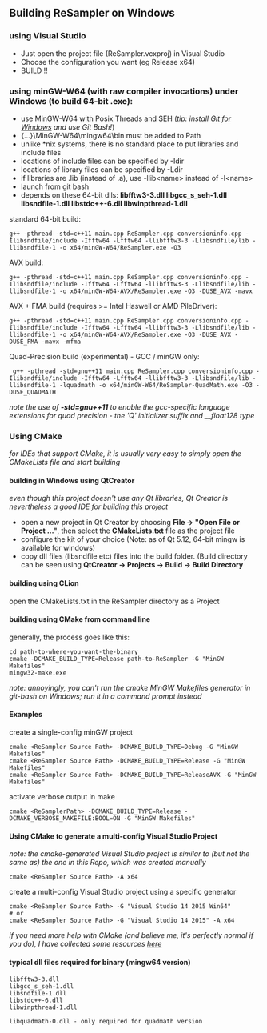 ## Building ReSampler on Windows

### using Visual Studio
- Just open the project file (ReSampler.vcxproj) in Visual Studio
- Choose the configuration you want (eg Release x64)
- BUILD !!

### using minGW-W64 (with raw compiler invocations) under Windows (to build 64-bit .exe):
- use MinGW-W64 with Posix Threads and SEH (*tip: install [Git for Windows](https://github.com/git-for-windows) and use Git Bash!*)
- {...}\MinGW-W64\mingw64\bin must be added to Path
- unlike *nix systems, there is no standard place to put libraries and include files
- locations of include files can be specified by -Idir
- locations of library files can be specified by -Ldir
- if libraries are .lib (instead of .a), use -llib&lt;name&gt; instead of -l&lt;name&gt; 
- launch from git bash
- depends on these 64-bit dlls: **libfftw3-3.dll  libgcc_s_seh-1.dll  libsndfile-1.dll  libstdc++-6.dll  libwinpthread-1.dll**

standard 64-bit build:
~~~
g++ -pthread -std=c++11 main.cpp ReSampler.cpp conversioninfo.cpp -Ilibsndfile/include -Ifftw64 -Lfftw64 -llibfftw3-3 -Llibsndfile/lib -llibsndfile-1 -o x64/minGW-W64/ReSampler.exe -O3
~~~

AVX build:
~~~
g++ -pthread -std=c++11 main.cpp ReSampler.cpp conversioninfo.cpp -Ilibsndfile/include -Ifftw64 -Lfftw64 -llibfftw3-3 -Llibsndfile/lib -llibsndfile-1 -o x64/minGW-W64-AVX/ReSampler.exe -O3 -DUSE_AVX -mavx
~~~

AVX + FMA build (requires >= Intel Haswell or AMD PileDriver):
~~~
g++ -pthread -std=c++11 main.cpp ReSampler.cpp conversioninfo.cpp -Ilibsndfile/include -Ifftw64 -Lfftw64 -llibfftw3-3 -Llibsndfile/lib -llibsndfile-1 -o x64/minGW-W64-AVX/ReSampler.exe -O3 -DUSE_AVX -DUSE_FMA -mavx -mfma
~~~

Quad-Precision build (experimental) - GCC / minGW only:
~~~
 g++ -pthread -std=gnu++11 main.cpp ReSampler.cpp conversioninfo.cpp -Ilibsndfile/include -Ifftw64 -Lfftw64 -llibfftw3-3 -Llibsndfile/lib -llibsndfile-1 -lquadmath -o x64/minGW-W64/ReSampler-QuadMath.exe -O3 -DUSE_QUADMATH
~~~

*note the use of **-std=gnu++11** to enable the gcc-specific language extensions for quad precision - the 'Q' initializer suffix and __float128 type*

### Using CMake

*for IDEs that support CMake, it is usually very easy to simply open the CMakeLists file and start building*

#### building in Windows using QtCreator
*even though this project doesn't use any Qt libraries, Qt Creator is nevertheless a good IDE for building this project*  
- open a new project in Qt Creator by choosing **File -> "Open File or Project ..."**, then select the **CMakeLists.txt** file as the project file
- configure the kit of your choice (Note: as of Qt 5.12, 64-bit mingw is available for windows)
- copy dll files (libsndfile etc) files into the build folder. (Build directory can be seen using **QtCreator -> Projects -> Build -> Build Directory**

#### building using CLion
open the CMakeLists.txt in the ReSampler directory as a Project

#### building using CMake from command line

generally, the process goes like this:
~~~
cd path-to-where-you-want-the-binary
cmake -DCMAKE_BUILD_TYPE=Release path-to-ReSampler -G "MinGW Makefiles"
mingw32-make.exe
~~~

*note: annoyingly, you can't run the cmake MinGW Makefiles generator in git-bash on Windows; run it in a command prompt instead*

#### Examples

create a single-config minGW project
~~~
cmake <ReSampler Source Path> -DCMAKE_BUILD_TYPE=Debug -G "MinGW Makefiles"
cmake <ReSampler Source Path> -DCMAKE_BUILD_TYPE=Release -G "MinGW Makefiles"
cmake <ReSampler Source Path> -DCMAKE_BUILD_TYPE=ReleaseAVX -G "MinGW Makefiles"
~~~

activate verbose output in make
~~~
cmake <ReSamplerPath> -DCMAKE_BUILD_TYPE=Release -DCMAKE_VERBOSE_MAKEFILE:BOOL=ON -G "MinGW Makefiles"
~~~

#### Using CMake to generate a multi-config Visual Studio Project

*note: the cmake-generated Visual Studio project is similar to (but not the same as) the one in this Repo, which was created manually*

~~~
cmake <ReSampler Source Path> -A x64
~~~

create a multi-config Visual Studio project using a specific generator
~~~
cmake <ReSampler Source Path> -G "Visual Studio 14 2015 Win64"
# or
cmake <ReSampler Source Path> -G "Visual Studio 14 2015" -A x64
~~~

*if you need more help with CMake (and believe me, it's perfectly normal if you do), I have collected some resources [here](https://gist.github.com/jniemann66/9d3a4f5d20c6710cf7a0bed10905af91)*

#### typical dll files required for binary (mingw64 version)

~~~
libfftw3-3.dll
libgcc_s_seh-1.dll
libsndfile-1.dll
libstdc++-6.dll
libwinpthread-1.dll
~~~

~~~
libquadmath-0.dll - only required for quadmath version
~~~